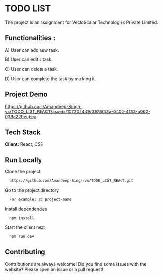 # TODO LIST
The project is an assignment for VectoScalar Technologies Private Limited.

## Functionalities : 
A) User can add new task.

B) User can edit a task.

C) User can delete a task.

D) User can complete the task by marking it.

## Project Demo

https://github.com/Amandeep-Singh-vs/TODO_LIST_REACT/assets/157208449/3978f43a-0450-4f33-a062-039a229ecbca



## Tech Stack

**Client:** React, CSS

## Run Locally

Clone the project

```bash
  https://github.com/Amandeep-Singh-vs/TODO_LIST_REACT.git
```

Go to the project directory

```bash
  For example: cd project-name
```

Install dependencies

```bash
  npm install
```

Start the client next

```bash
  npm run dev
```

## Contributing
Contributions are always welcome!
Did you find some issues with the website? Please open an issue or a pull request!
